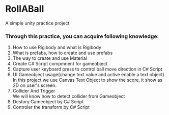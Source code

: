 # RollABall
A simple unity practice project
### Through this practice, you can acquire following knowledge:
  1. How to use Rigibody and what is Rigibody
  1. What is prefabs, how to create and use prefabs
  1. The way to create and use Material 
  1. Create C# Script compmnent for gameobject
  1. Capture user keyboard press to control ball move direction in C# Script 
  1. UI Gameobject usage(change text value and active enable a text object)
    <br/> In this project we use Canvas Text Object to show the score, it show as 2D on user's screen.
  1. Collider And Trigger
    <br/> We will know how to detect collider from Gameobject
  1. Destory Gameobject by C# Script
  1. Controler the transform by C# Script
